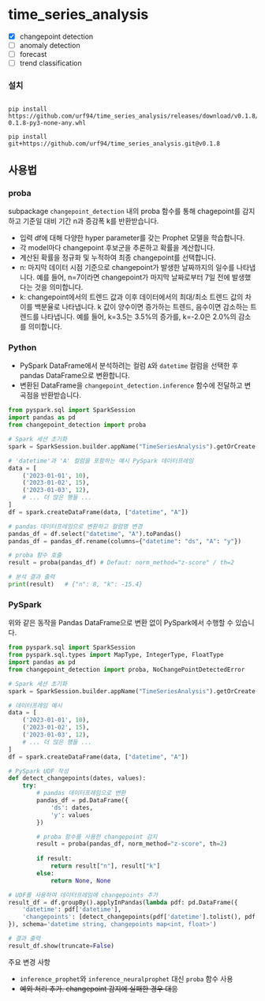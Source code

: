 # time_series_analysis

- [x] changepoint detection
- [ ] anomaly detection
- [ ] forecast
- [ ] trend classification

### 설치

```commandline

pip install https://github.com/urf94/time_series_analysis/releases/download/v0.1.8/time_series_analysis-0.1.8-py3-none-any.whl

pip install git+https://github.com/urf94/time_series_analysis.git@v0.1.8

```


## 사용법

### proba
subpackage `changepoint_detection` 내의 proba 함수를 통해 chagepoint를 감지하고 기준일 대비 기간 n과 증감폭 k를 반환받습니다.
- 입력 df에 대해 다양한 hyper parameter를 갖는 Prophet 모델을 학습합니다.
- 각 model마다 changepoint 후보군을 추론하고 확률을 계산합니다.
- 계산된 확률을 정규화 및 누적하여 최종 changepoint를 선택합니다.
- n: 마지막 데이터 시점 기준으로 changepoint가 발생한 날짜까지의 일수를 나타냅니다. 예를 들어, n=7이라면 changepoint가 마지막 날짜로부터 7일 전에 발생했다는 것을 의미합니다.
- k: changepoint에서의 트렌드 값과 이후 데이터에서의 최대/최소 트렌드 값의 차이를 백분율로 나타냅니다. k 값이 양수이면 증가하는 트렌드, 음수이면 감소하는 트렌드를 나타냅니다. 예를 들어, k=3.5는 3.5%의 증가를, k=-2.0은 2.0%의 감소를 의미합니다.


### Python

- PySpark DataFrame에서 분석하려는 컬럼 `A`와 `datetime` 컬럼을 선택한 후 pandas DataFrame으로 변환합니다.
- 변환된 DataFrame을 `changepoint_detection.inference` 함수에 전달하고 변곡점을 반환받습니다.


```python
from pyspark.sql import SparkSession
import pandas as pd
from changepoint_detection import proba

# Spark 세션 초기화
spark = SparkSession.builder.appName("TimeSeriesAnalysis").getOrCreate()

# 'datetime'과 'A' 컬럼을 포함하는 예시 PySpark 데이터프레임
data = [
    ('2023-01-01', 10),
    ('2023-01-02', 15),
    ('2023-01-03', 12),
    # ... 더 많은 행들 ...
]
df = spark.createDataFrame(data, ["datetime", "A"])

# pandas 데이터프레임으로 변환하고 컬럼명 변경
pandas_df = df.select("datetime", "A").toPandas()
pandas_df = pandas_df.rename(columns={"datetime": "ds", "A": "y"})

# proba 함수 호출
result = proba(pandas_df) # Defaut: norm_method="z-score" / th=2

# 분석 결과 출력
print(result)   # {"n": 8, "k": -15.4}

```

### PySpark
위와 같은 동작을 Pandas DataFrame으로 변환 없이 PySpark에서 수행할 수 있습니다.


```python
from pyspark.sql import SparkSession
from pyspark.sql.types import MapType, IntegerType, FloatType
import pandas as pd
from changepoint_detection import proba, NoChangePointDetectedError

# Spark 세션 초기화
spark = SparkSession.builder.appName("TimeSeriesAnalysis").getOrCreate()

# 데이터프레임 예시
data = [
    ('2023-01-01', 10),
    ('2023-01-02', 15),
    ('2023-01-03', 12),
    # ... 더 많은 행들 ...
]
df = spark.createDataFrame(data, ["datetime", "A"])

# PySpark UDF 작성
def detect_changepoints(dates, values):
    try:
        # pandas 데이터프레임으로 변환
        pandas_df = pd.DataFrame({
            'ds': dates,
            'y': values
        })

        # proba 함수를 사용한 changepoint 감지
        result = proba(pandas_df, norm_method="z-score", th=2)
        
        if result:
            return result["n"], result["k"]
        else:
            return None, None

# UDF를 사용하여 데이터프레임에 changepoints 추가
result_df = df.groupBy().applyInPandas(lambda pdf: pd.DataFrame({
    'datetime': pdf['datetime'],
    'changepoints': [detect_changepoints(pdf['datetime'].tolist(), pdf['A'].tolist())]
}), schema='datetime string, changepoints map<int, float>')

# 결과 출력
result_df.show(truncate=False)

```

주요 변경 사항
- `inference_prophet`와 `inference_neuralprophet` 대신 `proba` 함수 사용
- ~~예외 처리 추가. changepoint 감지에 실패한 경우 대응~~